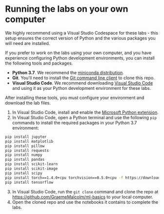# Running the labs on your own computer

We highly recommend using a Visual Studio Codespace for these labs - this setup ensures the correct version of Python and the various packages you will need are installed.

If you prefer to work on the labs using your own computer, and you have experience configuring Python development environments, you can install the following tools and packages.

- **Python 3.7**. We recommend the [miniconda distribution](https://docs.conda.io/en/latest/miniconda.html).
- **Git**. You'll need to install the [Git command line client](https://git-scm.com/downloads) to clone this repo.
- **Visual Studio Code**. We recommend downloading [Visual Studio Code](https://code.visualstudio.com/Download) and using it as your Python development environment for these labs.

After installing these tools, you must configure your environment and download the lab files.

1. In Visual Studio Code, install and enable the [Microsoft Python extension](https://marketplace.visualstudio.com/items?itemName=ms-python.python).
2. In Visual Studio Code, open a Python terminal and use the following `pip` commands to install the required packages in your Python 3.7 environment:

 ```bash
pip install jupyter
pip install matplotlib
pip install pillow
pip install requests
pip install numpy
pip install pandas
pip install scikit-learn
pip install scikit-image
pip install scipy
pip install torch==1.4.0+cpu torchvision==0.5.0+cpu -f https://download.pytorch.org/whl/torch_stable.html
pip install tensorflow 
 ```
3. In Visual Studio Code, run the `git clone` command and clone the repo at https://github.com/GraemeMalcolm/ml-basics to your local computer.
4. Open the cloned repo and use the notebooks it contains to complete the labs.